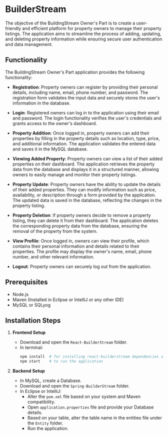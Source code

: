 # BuilderStream

The objective of the BuildingStream Owner's Part is to create a user-friendly and efficient platform for property owners to manage their property listings. The application aims to streamline the process of adding, updating, and deleting property information while ensuring secure user authentication and data management.

## Functionality

The BuildingStream Owner's Part application provides the following functionality:

- **Registration**: Property owners can register by providing their personal details, including name, email, phone number, and password. The registration form validates the input data and securely stores the user's information in the database.

- **Login**: Registered owners can log in to the application using their email and password. The login functionality verifies the user's credentials and grants access to the owner's dashboard.

- **Property Addition**: Once logged in, property owners can add their properties by filling in the property details such as location, type, price, and additional information. The application validates the entered data and saves it in the MySQL database.

- **Viewing Added Property**: Property owners can view a list of their added properties on their dashboard. The application retrieves the property data from the database and displays it in a structured manner, allowing owners to easily manage and monitor their property listings.

- **Property Update**: Property owners have the ability to update the details of their added properties. They can modify information such as price, availability, or description through a form provided by the application. The updated data is saved in the database, reflecting the changes in the property listing.

- **Property Deletion**: If property owners decide to remove a property listing, they can delete it from their dashboard. The application deletes the corresponding property data from the database, ensuring the removal of the property from the system.

- **View Profile**: Once logged in, owners can view their profile, which contains their personal information and details related to their properties. The profile may display the owner's name, email, phone number, and other relevant information.

- **Logout**: Property owners can securely log out from the application.

## Prerequisites

- Node.js
- Maven (Installed in Eclipse or IntelliJ or any other IDE)
- MySQL or SQLyog

## Installation Steps

1. **Frontend Setup**
    - Download and open the `React-BuilderStream` folder.
    - In terminal:
      ```sh
      npm install  # for installing react-builderstream dependencies and libraries
      npm start    # to run the application
      ```

2. **Backend Setup**
    - In MySQL, create a Database.
    - Download and open the `Spring-BuilderStream` folder.
    - In Eclipse or IntelliJ:
        - Alter the `pom.xml` file based on your system and Maven compatibility.
        - Open `application.properties` file and provide your Database details.
        - Based on your table, alter the table name in the entities file under the `Entity` folder.
        - Run the application.
